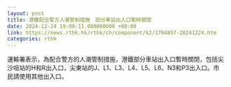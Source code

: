 ```yaml
---
layout: post
title: 港鐵配合警方人潮管制措施　部分車站出入口暫時關閉
date: 2024-12-24 19:09:11.000000000 +08:00
link: https://news.rthk.hk/rthk/ch/component/k2/1784857-20241224.htm
categories: rthk
---
```


運輸署表示，為配合警方的人潮管制措施，港鐵部分車站出入口暫時關閉，包括尖沙咀站的H和R出入口，尖東站的J、L1、L3、L4、L5、L6、N3和P3出入口。市民請使用其他出入口。
